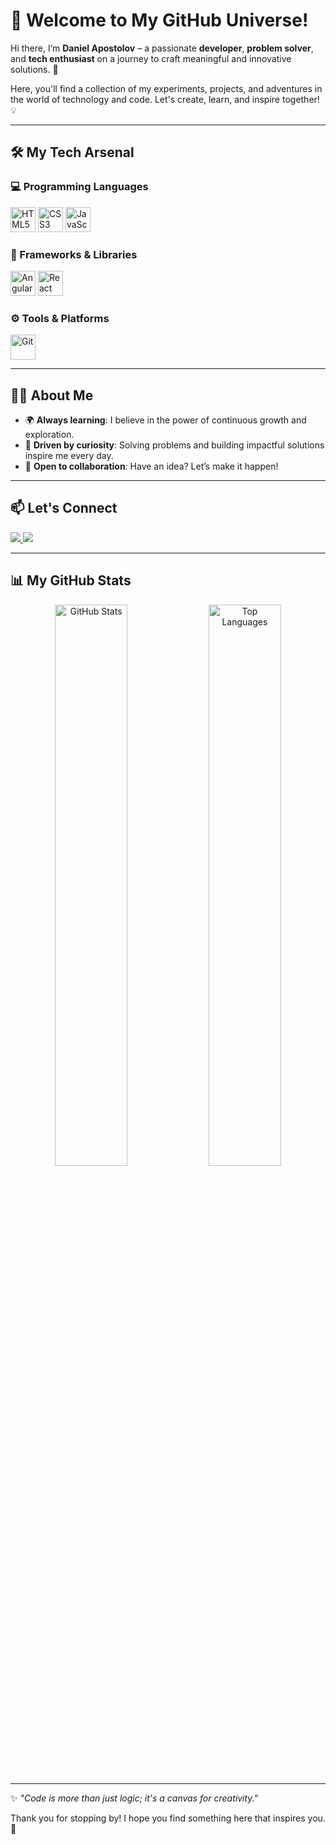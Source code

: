 # 🌌 Welcome to My GitHub Universe!  

Hi there, I’m **Daniel Apostolov** – a passionate **developer**, **problem solver**, and **tech enthusiast** on a journey to craft meaningful and innovative solutions. 🚀  

Here, you'll find a collection of my experiments, projects, and adventures in the world of technology and code. Let's create, learn, and inspire together! 💡  

---

## 🛠️ My Tech Arsenal  

### 💻 Programming Languages  
<p>
  <img src="https://cdn.jsdelivr.net/gh/devicons/devicon/icons/html5/html5-original.svg" alt="HTML5" width="40" height="40"/>
  <img src="https://cdn.jsdelivr.net/gh/devicons/devicon/icons/css3/css3-original.svg" alt="CSS3" width="40" height="40"/>
  <img src="https://cdn.jsdelivr.net/gh/devicons/devicon/icons/javascript/javascript-original.svg" alt="JavaScript" width="40" height="40"/>
</p>

### 🚀 Frameworks & Libraries  
<p>
  <img src="https://cdn.jsdelivr.net/gh/devicons/devicon/icons/angularjs/angularjs-original.svg" alt="Angular" width="40" height="40"/>
  <img src="https://cdn.jsdelivr.net/gh/devicons/devicon/icons/react/react-original.svg" alt="React" width="40" height="40"/>
</p>

### ⚙️ Tools & Platforms  
<p>
  <img src="https://cdn.jsdelivr.net/gh/devicons/devicon/icons/git/git-original.svg" alt="Git" width="40" height="40"/>
</p>

---

## 👩‍🚀 About Me  

- 🌍 **Always learning**: I believe in the power of continuous growth and exploration.  
- 🎯 **Driven by curiosity**: Solving problems and building impactful solutions inspire me every day.  
- 🤝 **Open to collaboration**: Have an idea? Let’s make it happen!  

---

## 📫 Let's Connect  

<p>
  <a href="https://www.linkedin.com/in/daniel-apostolov-4a78132a7?utm_source=share&utm_campaign=share_via&utm_content=profile&utm_medium=android_app" target="_blank">
    <img src="https://img.shields.io/badge/-LinkedIn-0A66C2?logo=linkedin&logoColor=white&style=for-the-badge"/>
  </a>
  <a href="https://www.instagram.com/apostolov3?igsh=MWtrNWRzbnZ6eWM4ZQ==" target="_blank">
    <img src="https://img.shields.io/badge/-Instagram-E4405F?logo=instagram&logoColor=white&style=for-the-badge"/>
  </a>
</p>

---

## 📊 My GitHub Stats  

<p align="center">
  <!-- GitHub Stats -->
  <img src="https://github-readme-stats.vercel.app/api?username=danielapostolov&show_icons=true&theme=radical" alt="GitHub Stats" width="48%" />
  
  <!-- Top Languages -->
  <img src="https://github-readme-stats.vercel.app/api/top-langs/?username=danielapostolov&layout=compact&theme=radical" alt="Top Languages" width="48%" />
</p>

---

✨ *"Code is more than just logic; it's a canvas for creativity."*  

Thank you for stopping by! I hope you find something here that inspires you. 💫  
